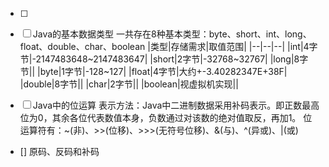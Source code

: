 - [ ] 

- [ ] Java的基本数据类型
    一共存在8种基本类型：byte、short、int、long、float、double、char、boolean
    |类型|存储需求|取值范围|
    |--|--|--|
    |int|4字节|-2147483648~2147483647|
    |short|2字节|-32768~32767|
    |long|8字节||
    |byte|1字节|-128~127|
    |float|4字节|大约+-3.40282347E+38F|
    |double|8字节||
    |char|2字节||
    |boolean|视虚拟机实现||
- [ ] Java中的位运算
    表示方法：Java中二进制数据采用补码表示。即正数最高位为0，其余各位代表数值本身，负数通过对该数的绝对值取反，再加1。
    位运算符有：~(非)、>>(位移)、>>>(无符号位移)、&(与)、^(异或)、|(或)
- [] 原码、反码和补码

